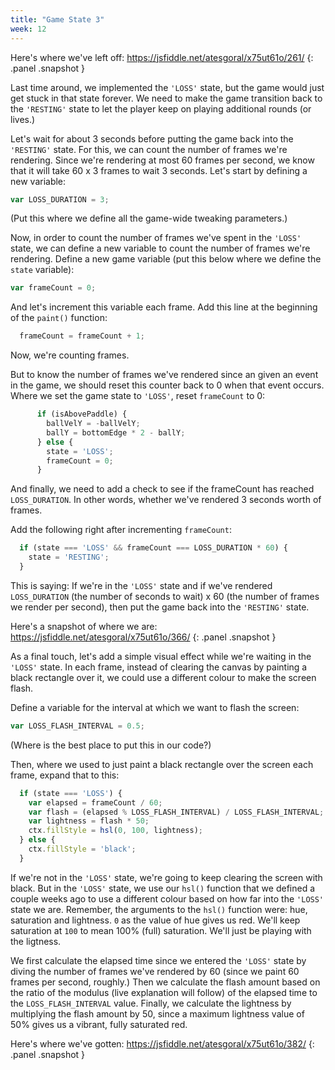 ```yaml
---
title: "Game State 3"
week: 12
---
```


Here's where we've left off: <https://jsfiddle.net/atesgoral/x75ut61o/261/>
{: .panel .snapshot }

Last time around, we implemented the `'LOSS'` state, but the game would just get stuck in that state forever. We need to make the game transition back to the `'RESTING'` state to let the player keep on playing additional rounds (or lives.)

Let's wait for about 3 seconds before putting the game back into the `'RESTING'` state. For this, we can count the number of frames we're rendering. Since we're rendering at most 60 frames per second, we know that it will take 60 x 3 frames to wait 3 seconds. Let's start by defining a new variable:

```js
var LOSS_DURATION = 3;
```

(Put this where we define all the game-wide tweaking parameters.)

Now, in order to count the number of frames we've spent in the `'LOSS'` state, we can define a new variable to count the number of frames we're rendering. Define a new game variable (put this below where we define the `state` variable):

```js
var frameCount = 0;
```

And let's increment this variable each frame. Add this line at the beginning of the `paint()` function:

```js
  frameCount = frameCount + 1;
```

Now, we're counting frames.

But to know the number of frames we've rendered since an given an event in the game, we should reset this counter back to 0 when that event occurs. Where we set the game state to `'LOSS'`, reset `frameCount` to 0:

```js
      if (isAbovePaddle) {
        ballVelY = -ballVelY;
        ballY = bottomEdge * 2 - ballY;
      } else {
        state = 'LOSS';
        frameCount = 0;
      }
```

And finally, we need to add a check to see if the frameCount has reached `LOSS_DURATION`. In other words, whether we've rendered 3 seconds worth of frames.

Add the following right after incrementing `frameCount`:

```js
  if (state === 'LOSS' && frameCount === LOSS_DURATION * 60) {
    state = 'RESTING';
  }
```

This is saying: If we're in the `'LOSS'` state and if we've rendered `LOSS_DURATION` (the number of seconds to wait) x 60 (the number of frames we render per second), then put the game back into the `'RESTING'` state.

Here's a snapshot of where we are: <https://jsfiddle.net/atesgoral/x75ut61o/366/>
{: .panel .snapshot }

As a final touch, let's add a simple visual effect while we're waiting in the `'LOSS'` state. In each frame, instead of clearing the canvas by painting a black rectangle over it, we could use a different colour to make the screen flash.

Define a variable for the interval at which we want to flash the screen:

```js
var LOSS_FLASH_INTERVAL = 0.5;
```

(Where is the best place to put this in our code?)

Then, where we used to just paint a black rectangle over the screen each frame, expand that to this:

```js
  if (state === 'LOSS') {
    var elapsed = frameCount / 60;
    var flash = (elapsed % LOSS_FLASH_INTERVAL) / LOSS_FLASH_INTERVAL;
    var lightness = flash * 50;
    ctx.fillStyle = hsl(0, 100, lightness);
  } else {
    ctx.fillStyle = 'black';
  }
```

If we're not in the `'LOSS'` state, we're going to keep clearing the screen with black. But in the `'LOSS'` state, we use our `hsl()` function that we defined a couple weeks ago to use a different colour based on how far into the `'LOSS'` state we are. Remember, the arguments to the `hsl()` function were: hue, saturation and lightness. `0` as the value of hue gives us red. We'll keep saturation at `100` to mean 100% (full) saturation. We'll just be playing with the ligtness.

We first calculate the elapsed time since we entered the `'LOSS'` state by diving the number of frames we've rendered by 60 (since we paint 60 frames per second, roughly.) Then we calculate the flash amount based on the ratio of the modulus (live explanation will follow) of the elapsed time to the `LOSS_FLASH_INTERVAL` value. Finally, we calculate the lightness by multiplying the flash amount by 50, since a maximum lightness value of 50% gives us a vibrant, fully saturated red.

Here's where we've gotten: <https://jsfiddle.net/atesgoral/x75ut61o/382/>
{: .panel .snapshot }
